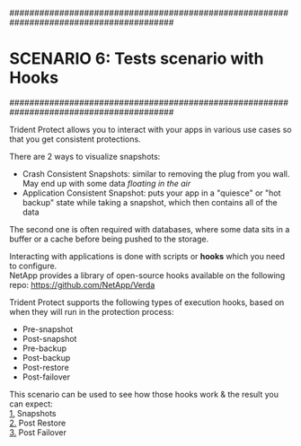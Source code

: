 #########################################################################################
# SCENARIO 6: Tests scenario with Hooks
#########################################################################################  

Trident Protect allows you to interact with your apps in various use cases so that you get consistent protections.  

There are 2 ways to visualize snapshots:
- Crash Consistent Snapshots: similar to removing the plug from you wall. May end up with some data _floating in the air_  
- Application Consistent Snapshot: puts your app in a "quiesce" or "hot backup" state while taking a snapshot, which then contains all of the data   

The second one is often required with databases, where some data sits in a buffer or a cache before being pushed to the storage.

Interacting with applications is done with scripts or **hooks** which you need to configure.  
NetApp provides a library of open-source hooks available on the following repo: https://github.com/NetApp/Verda  

Trident Protect supports the following types of execution hooks, based on when they will run in the protection process:  
- Pre-snapshot  
- Post-snapshot  
- Pre-backup  
- Post-backup  
- Post-restore  
- Post-failover  

This scenario can be used to see how those hooks work & the result you can expect:  
[1.](1-Snapshots) Snapshots  
[2.](2-Post-Restore) Post Restore  
[3.](3-Post-Failover) Post Failover  